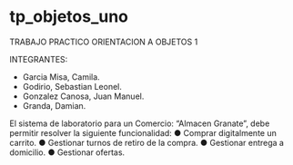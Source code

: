 # tp_objetos_uno

TRABAJO PRACTICO ORIENTACION A OBJETOS 1

INTEGRANTES:

- Garcia Misa, Camila.
- Godirio, Sebastian Leonel.
- Gonzalez Canosa, Juan Manuel.
- Granda, Damian.

El sistema de laboratorio para un Comercio: “Almacen Granate”, debe permitir resolver la siguiente funcionalidad:
  ● Comprar digitalmente un carrito.
  ● Gestionar turnos de retiro de la compra.
  ● Gestionar entrega a domicilio.
  ● Gestionar ofertas.

